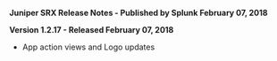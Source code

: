 **Juniper SRX Release Notes - Published by Splunk February 07, 2018**


**Version 1.2.17 - Released February 07, 2018**

* App action views and Logo updates
